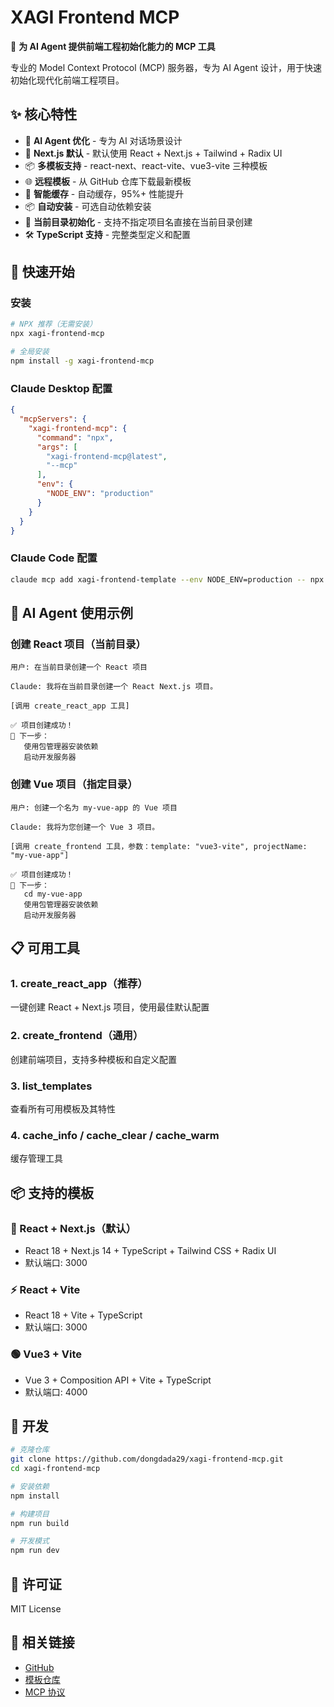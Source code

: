 # XAGI Frontend MCP

🚀 **为 AI Agent 提供前端工程初始化能力的 MCP 工具**

专业的 Model Context Protocol (MCP) 服务器，专为 AI Agent 设计，用于快速初始化现代化前端工程项目。

## ✨ 核心特性

- 🤖 **AI Agent 优化** - 专为 AI 对话场景设计
- 🚀 **Next.js 默认** - 默认使用 React + Next.js + Tailwind + Radix UI
- 📦 **多模板支持** - react-next、react-vite、vue3-vite 三种模板
- 🌐 **远程模板** - 从 GitHub 仓库下载最新模板
- 💾 **智能缓存** - 自动缓存，95%+ 性能提升
- 📦 **自动安装** - 可选自动依赖安装
- 📁 **当前目录初始化** - 支持不指定项目名直接在当前目录创建
- 🛠️ **TypeScript 支持** - 完整类型定义和配置

## 🚀 快速开始

### 安装

```bash
# NPX 推荐（无需安装）
npx xagi-frontend-mcp

# 全局安装
npm install -g xagi-frontend-mcp
```

### Claude Desktop 配置

```json
{
  "mcpServers": {
    "xagi-frontend-mcp": {
      "command": "npx",
      "args": [
        "xagi-frontend-mcp@latest",
        "--mcp"
      ],
      "env": {
        "NODE_ENV": "production"
      }
    }
  }
}
```

### Claude Code 配置

```bash
claude mcp add xagi-frontend-template --env NODE_ENV=production -- npx xagi-frontend-mcp@latest --mcp
```

## 🤖 AI Agent 使用示例

### 创建 React 项目（当前目录）

```
用户: 在当前目录创建一个 React 项目

Claude: 我将在当前目录创建一个 React Next.js 项目。

[调用 create_react_app 工具]

✅ 项目创建成功！
🚀 下一步：
   使用包管理器安装依赖
   启动开发服务器
```

### 创建 Vue 项目（指定目录）

```
用户: 创建一个名为 my-vue-app 的 Vue 项目

Claude: 我将为您创建一个 Vue 3 项目。

[调用 create_frontend 工具，参数：template: "vue3-vite", projectName: "my-vue-app"]

✅ 项目创建成功！
🚀 下一步：
   cd my-vue-app
   使用包管理器安装依赖
   启动开发服务器
```

## 📋 可用工具

### 1. create_react_app（推荐）
一键创建 React + Next.js 项目，使用最佳默认配置

### 2. create_frontend（通用）
创建前端项目，支持多种模板和自定义配置

### 3. list_templates
查看所有可用模板及其特性

### 4. cache_info / cache_clear / cache_warm
缓存管理工具

## 📦 支持的模板

### 🚀 React + Next.js（默认）
- React 18 + Next.js 14 + TypeScript + Tailwind CSS + Radix UI
- 默认端口: 3000

### ⚡ React + Vite
- React 18 + Vite + TypeScript
- 默认端口: 3000

### 🟢 Vue3 + Vite
- Vue 3 + Composition API + Vite + TypeScript
- 默认端口: 4000

## 🔧 开发

```bash
# 克隆仓库
git clone https://github.com/dongdada29/xagi-frontend-mcp.git
cd xagi-frontend-mcp

# 安装依赖
npm install

# 构建项目
npm run build

# 开发模式
npm run dev
```

## 📄 许可证

MIT License

## 🔗 相关链接

- [GitHub](https://github.com/dongdada29/xagi-frontend-mcp)
- [模板仓库](https://github.com/dongdada29/xagi-frontend-templates)
- [MCP 协议](https://modelcontextprotocol.io/)